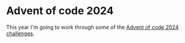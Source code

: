 # Advent of code 2024
This year I'm going to work through some of the [Advent of code 2024 challenges](https://adventofcode.com/2024).
